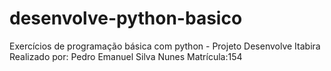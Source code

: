 # desenvolve-python-basico
Exercícios de  programação básica com python - Projeto Desenvolve Itabira 
Realizado por: Pedro Emanuel Silva Nunes 
Matrícula:154
